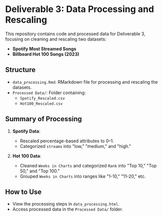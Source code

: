 # Deliverable 3: Data Processing and Rescaling

This repository contains code and processed data for Deliverable 3, focusing on cleaning and rescaling two datasets:
- **Spotify Most Streamed Songs**
- **Billboard Hot 100 Songs (2023)**

## Structure
- `data_processing.Rmd`: RMarkdown file for processing and rescaling the datasets.
- `Processed Data/`: Folder containing:
  - `Spotify_Rescaled.csv`
  - `Hot100_Rescaled.csv`

## Summary of Processing
1. **Spotify Data**:
   - Rescaled percentage-based attributes to 0–1.
   - Categorized `streams` into "low," "medium," and "high."

2. **Hot 100 Data**:
   - Cleaned `Weeks in Charts` and categorized `Rank` into "Top 10," "Top 50," and "Top 100."
   - Grouped `Weeks in Charts` into ranges like "1-10," "11-20," etc.

## How to Use
- View the processing steps in `data_processing.html`.
- Access processed data in the `Processed Data/` folder.

